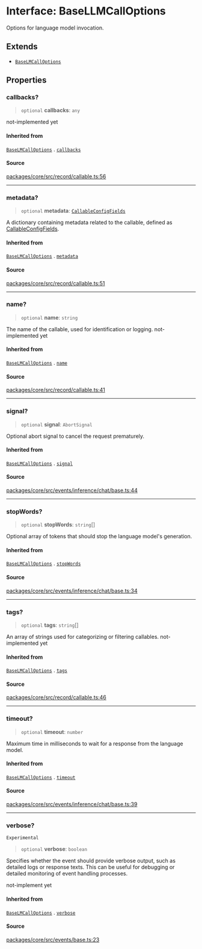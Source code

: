 # Interface: BaseLLMCallOptions

Options for language model invocation.

## Extends

- [`BaseLMCallOptions`](BaseLMCallOptions.md)

## Properties

### callbacks?

> `optional` **callbacks**: `any`

not-implemented yet

#### Inherited from

[`BaseLMCallOptions`](BaseLMCallOptions.md) . [`callbacks`](BaseLMCallOptions.md#callbacks)

#### Source

[packages/core/src/record/callable.ts:56](https://github.com/VictorS67/encre/blob/c09849eb59af073bf23be826a912f2ba4f635f93/packages/core/src/record/callable.ts#L56)

***

### metadata?

> `optional` **metadata**: [`CallableConfigFields`](../../../../../record/callable/type-aliases/CallableConfigFields.md)

A dictionary containing metadata related to the callable, defined as [CallableConfigFields](../../../../../record/callable/type-aliases/CallableConfigFields.md).

#### Inherited from

[`BaseLMCallOptions`](BaseLMCallOptions.md) . [`metadata`](BaseLMCallOptions.md#metadata)

#### Source

[packages/core/src/record/callable.ts:51](https://github.com/VictorS67/encre/blob/c09849eb59af073bf23be826a912f2ba4f635f93/packages/core/src/record/callable.ts#L51)

***

### name?

> `optional` **name**: `string`

The name of the callable, used for identification or logging. not-implemented yet

#### Inherited from

[`BaseLMCallOptions`](BaseLMCallOptions.md) . [`name`](BaseLMCallOptions.md#name)

#### Source

[packages/core/src/record/callable.ts:41](https://github.com/VictorS67/encre/blob/c09849eb59af073bf23be826a912f2ba4f635f93/packages/core/src/record/callable.ts#L41)

***

### signal?

> `optional` **signal**: `AbortSignal`

Optional abort signal to cancel the request prematurely.

#### Inherited from

[`BaseLMCallOptions`](BaseLMCallOptions.md) . [`signal`](BaseLMCallOptions.md#signal)

#### Source

[packages/core/src/events/inference/chat/base.ts:44](https://github.com/VictorS67/encre/blob/c09849eb59af073bf23be826a912f2ba4f635f93/packages/core/src/events/inference/chat/base.ts#L44)

***

### stopWords?

> `optional` **stopWords**: `string`[]

Optional array of tokens that should stop the language model's generation.

#### Inherited from

[`BaseLMCallOptions`](BaseLMCallOptions.md) . [`stopWords`](BaseLMCallOptions.md#stopwords)

#### Source

[packages/core/src/events/inference/chat/base.ts:34](https://github.com/VictorS67/encre/blob/c09849eb59af073bf23be826a912f2ba4f635f93/packages/core/src/events/inference/chat/base.ts#L34)

***

### tags?

> `optional` **tags**: `string`[]

An array of strings used for categorizing or filtering callables. not-implemented yet

#### Inherited from

[`BaseLMCallOptions`](BaseLMCallOptions.md) . [`tags`](BaseLMCallOptions.md#tags)

#### Source

[packages/core/src/record/callable.ts:46](https://github.com/VictorS67/encre/blob/c09849eb59af073bf23be826a912f2ba4f635f93/packages/core/src/record/callable.ts#L46)

***

### timeout?

> `optional` **timeout**: `number`

Maximum time in milliseconds to wait for a response from the language model.

#### Inherited from

[`BaseLMCallOptions`](BaseLMCallOptions.md) . [`timeout`](BaseLMCallOptions.md#timeout)

#### Source

[packages/core/src/events/inference/chat/base.ts:39](https://github.com/VictorS67/encre/blob/c09849eb59af073bf23be826a912f2ba4f635f93/packages/core/src/events/inference/chat/base.ts#L39)

***

### verbose?

`Experimental`

> `optional` **verbose**: `boolean`

Specifies whether the event should provide verbose output, such as detailed logs or response texts.
This can be useful for debugging or detailed monitoring of event handling processes.

not-implement yet

#### Inherited from

[`BaseLMCallOptions`](BaseLMCallOptions.md) . [`verbose`](BaseLMCallOptions.md#verbose)

#### Source

[packages/core/src/events/base.ts:23](https://github.com/VictorS67/encre/blob/c09849eb59af073bf23be826a912f2ba4f635f93/packages/core/src/events/base.ts#L23)
